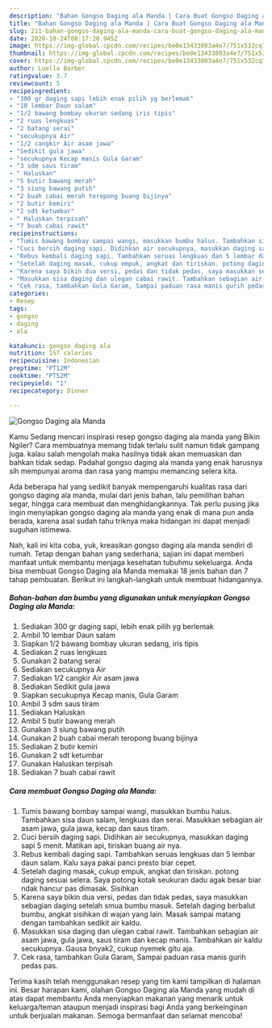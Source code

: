 ```yaml
---
description: "Bahan Gongso Daging ala Manda | Cara Buat Gongso Daging ala Manda Yang Enak dan Simpel"
title: "Bahan Gongso Daging ala Manda | Cara Buat Gongso Daging ala Manda Yang Enak dan Simpel"
slug: 211-bahan-gongso-daging-ala-manda-cara-buat-gongso-daging-ala-manda-yang-enak-dan-simpel
date: 2020-10-24T08:17:20.945Z
image: https://img-global.cpcdn.com/recipes/be0e13433803a4e7/751x532cq70/gongso-daging-ala-manda-foto-resep-utama.jpg
thumbnail: https://img-global.cpcdn.com/recipes/be0e13433803a4e7/751x532cq70/gongso-daging-ala-manda-foto-resep-utama.jpg
cover: https://img-global.cpcdn.com/recipes/be0e13433803a4e7/751x532cq70/gongso-daging-ala-manda-foto-resep-utama.jpg
author: Luella Barber
ratingvalue: 3.7
reviewcount: 5
recipeingredient:
- "300 gr daging sapi lebih enak pilih yg berlemak"
- "10 lembar Daun salam"
- "1/2 bawang bombay ukuran sedang iris tipis"
- "2 ruas lengkuas"
- "2 batang serai"
- "secukupnya Air"
- "1/2 cangkir Air asam jawa"
- "Sedikit gula jawa"
- "secukupnya Kecap manis Gula Garam"
- "3 sdm saus tiram"
- " Haluskan"
- "5 butir bawang merah"
- "3 siung bawang putih"
- "2 buah cabai merah teropong buang bijinya"
- "2 butir kemiri"
- "2 sdt ketumbar"
- " Haluskan terpisah"
- "7 buah cabai rawit"
recipeinstructions:
- "Tumis bawang bombay sampai wangi, masukkan bumbu halus. Tambahkan sisa daun salam, lengkuas dan serai. Masukkan sebagian air asam jawa, gula jawa, kecap dan saus tiram."
- "Cuci bersih daging sapi. Didihkan air secukupnya, masukkan daging sapi 5 menit. Matikan api, tiriskan buang air nya."
- "Rebus kembali daging sapi. Tambahkan seruas lengkuas dan 5 lembar daun salam. Kalu saya pakai panci presto biar cepet."
- "Setelah daging masak, cukup empuk, angkat dan tiriskan. potong daging sesuai selera. Saya potong kotak seukuran dadu agak besar biar ndak hancur pas dimasak. Sisihkan"
- "Karena saya bikin dua versi, pedas dan tidak pedas, saya masukkan sebagian daging setelah smua bumbu masuk. Setelah daging berbalut bumbu, angkat sisihkan di wajan yang lain. Masak sampai matang dengan tambahkan sedikit air kaldu."
- "Masukkan sisa daging dan ulegan cabai rawit. Tambahkan sebagian air asam jawa, gula jawa, saus tiram dan kecap manis. Tambahkan air kaldu secukupnya. Gausa bnyak2, cukup nyemek gitu aja."
- "Cek rasa, tambahkan Gula Garam, Sampai paduan rasa manis gurih pedas pas."
categories:
- Resep
tags:
- gongso
- daging
- ala

katakunci: gongso daging ala 
nutrition: 157 calories
recipecuisine: Indonesian
preptime: "PT12M"
cooktime: "PT52M"
recipeyield: "1"
recipecategory: Dinner

---
```



![Gongso Daging ala Manda](https://img-global.cpcdn.com/recipes/be0e13433803a4e7/751x532cq70/gongso-daging-ala-manda-foto-resep-utama.jpg)

Kamu Sedang mencari inspirasi resep gongso daging ala manda yang Bikin Ngiler? Cara membuatnya memang tidak terlalu sulit namun tidak gampang juga. kalau salah mengolah maka hasilnya tidak akan memuaskan dan bahkan tidak sedap. Padahal gongso daging ala manda yang enak harusnya sih mempunyai aroma dan rasa yang mampu memancing selera kita.

Ada beberapa hal yang sedikit banyak mempengaruhi kualitas rasa dari gongso daging ala manda, mulai dari jenis bahan, lalu pemilihan bahan segar, hingga cara membuat dan menghidangkannya. Tak perlu pusing jika ingin menyiapkan gongso daging ala manda yang enak di mana pun anda berada, karena asal sudah tahu triknya maka hidangan ini dapat menjadi suguhan istimewa.




Nah, kali ini kita coba, yuk, kreasikan gongso daging ala manda sendiri di rumah. Tetap dengan bahan yang sederhana, sajian ini dapat memberi manfaat untuk membantu menjaga kesehatan tubuhmu sekeluarga. Anda bisa membuat Gongso Daging ala Manda memakai 18 jenis bahan dan 7 tahap pembuatan. Berikut ini langkah-langkah untuk membuat hidangannya.

<!--inarticleads1-->

##### Bahan-bahan dan bumbu yang digunakan untuk menyiapkan Gongso Daging ala Manda:

1. Sediakan 300 gr daging sapi, lebih enak pilih yg berlemak
1. Ambil 10 lembar Daun salam
1. Siapkan 1/2 bawang bombay ukuran sedang, iris tipis
1. Sediakan 2 ruas lengkuas
1. Gunakan 2 batang serai
1. Sediakan secukupnya Air
1. Sediakan 1/2 cangkir Air asam jawa
1. Sediakan Sedikit gula jawa
1. Siapkan secukupnya Kecap manis, Gula Garam
1. Ambil 3 sdm saus tiram
1. Sediakan  Haluskan
1. Ambil 5 butir bawang merah
1. Gunakan 3 siung bawang putih
1. Gunakan 2 buah cabai merah teropong buang bijinya
1. Sediakan 2 butir kemiri
1. Gunakan 2 sdt ketumbar
1. Gunakan  Haluskan terpisah
1. Sediakan 7 buah cabai rawit




<!--inarticleads2-->

##### Cara membuat Gongso Daging ala Manda:

1. Tumis bawang bombay sampai wangi, masukkan bumbu halus. Tambahkan sisa daun salam, lengkuas dan serai. Masukkan sebagian air asam jawa, gula jawa, kecap dan saus tiram.
1. Cuci bersih daging sapi. Didihkan air secukupnya, masukkan daging sapi 5 menit. Matikan api, tiriskan buang air nya.
1. Rebus kembali daging sapi. Tambahkan seruas lengkuas dan 5 lembar daun salam. Kalu saya pakai panci presto biar cepet.
1. Setelah daging masak, cukup empuk, angkat dan tiriskan. potong daging sesuai selera. Saya potong kotak seukuran dadu agak besar biar ndak hancur pas dimasak. Sisihkan
1. Karena saya bikin dua versi, pedas dan tidak pedas, saya masukkan sebagian daging setelah smua bumbu masuk. Setelah daging berbalut bumbu, angkat sisihkan di wajan yang lain. Masak sampai matang dengan tambahkan sedikit air kaldu.
1. Masukkan sisa daging dan ulegan cabai rawit. Tambahkan sebagian air asam jawa, gula jawa, saus tiram dan kecap manis. Tambahkan air kaldu secukupnya. Gausa bnyak2, cukup nyemek gitu aja.
1. Cek rasa, tambahkan Gula Garam, Sampai paduan rasa manis gurih pedas pas.




Terima kasih telah menggunakan resep yang tim kami tampilkan di halaman ini. Besar harapan kami, olahan Gongso Daging ala Manda yang mudah di atas dapat membantu Anda menyiapkan makanan yang menarik untuk keluarga/teman ataupun menjadi inspirasi bagi Anda yang berkeinginan untuk berjualan makanan. Semoga bermanfaat dan selamat mencoba!
